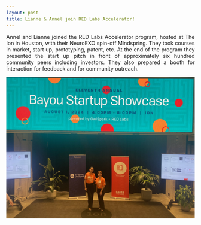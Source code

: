 ```yaml
---
layout: post
title: Lianne & Annel join RED Labs Accelerator!
---
```


<p align="justify"> Annel and Lianne joined the RED Labs Accelerator program, hosted at The Ion in Houston, with their
NeuroEXO spin-off Mindspring. They took courses in market, start up, prototyping, patent, etc. At the end of the 
program they presented the start up pitch in front of approximately six hundred community peers including investors. 
They also prepared a booth for interaction for feedback and for community outreach.</p>

<div style="text-align:center"><img src="/photos/RED_Labs.jpg" width="600" /></div>
